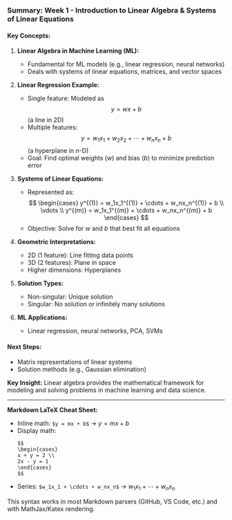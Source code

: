 ### **Summary: Week 1 - Introduction to Linear Algebra & Systems of Linear Equations**

#### **Key Concepts:**
1. **Linear Algebra in Machine Learning (ML):**
   - Fundamental for ML models (e.g., linear regression, neural networks)
   - Deals with systems of linear equations, matrices, and vector spaces

2. **Linear Regression Example:**
   - Single feature: Modeled as $$ y = wx + b $$ (a line in 2D)
   - Multiple features: $$ y = w_1x_1 + w_2x_2 + \cdots + w_nx_n + b $$ (a hyperplane in $n$-D)
   - Goal: Find optimal weights $(w)$ and bias $(b)$ to minimize prediction error

3. **Systems of Linear Equations:**
   - Represented as:
     $$
     \begin{cases}
     y^{(1)} = w_1x_1^{(1)} + \cdots + w_nx_n^{(1)} + b \\
     \vdots \\
     y^{(m)} = w_1x_1^{(m)} + \cdots + w_nx_n^{(m)} + b
     \end{cases}
     $$
   - Objective: Solve for $w$ and $b$ that best fit all equations

4. **Geometric Interpretations:**
   - 2D (1 feature): Line fitting data points
   - 3D (2 features): Plane in space
   - Higher dimensions: Hyperplanes

5. **Solution Types:**
   - Non-singular: Unique solution
   - Singular: No solution or infinitely many solutions

6. **ML Applications:**
   - Linear regression, neural networks, PCA, SVMs

#### **Next Steps:**
- Matrix representations of linear systems
- Solution methods (e.g., Gaussian elimination)

**Key Insight:** Linear algebra provides the mathematical framework for modeling and solving problems in machine learning and data science.

---

**Markdown LaTeX Cheat Sheet:**
- Inline math: `$y = mx + b$` → $y = mx + b$
- Display math:  
  ```  
  $$
  \begin{cases}
  x + y = 2 \\
  2x - y = 1
  \end{cases}
  $$
  ```
- Series: `$w_1x_1 + \cdots + w_nx_n$` → $w_1x_1 + \cdots + w_nx_n$

This syntax works in most Markdown parsers (GitHub, VS Code, etc.) and with MathJax/Katex rendering.